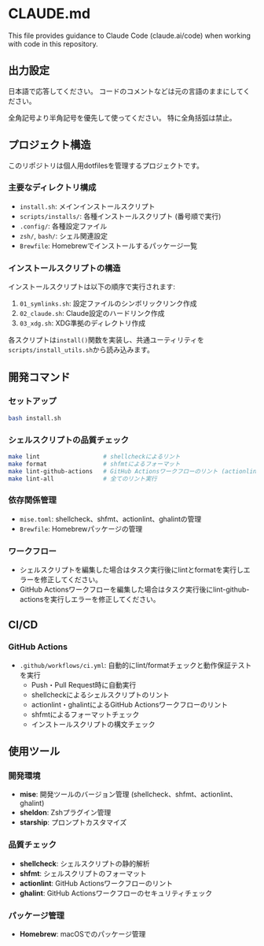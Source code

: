 # CLAUDE.md

This file provides guidance to Claude Code (claude.ai/code) when working with code in this repository.

## 出力設定

日本語で応答してください。
コードのコメントなどは元の言語のままにしてください。

全角記号より半角記号を優先して使ってください。
特に全角括弧は禁止。

## プロジェクト構造

このリポジトリは個人用dotfilesを管理するプロジェクトです。

### 主要なディレクトリ構成

- `install.sh`: メインインストールスクリプト
- `scripts/installs/`: 各種インストールスクリプト (番号順で実行)
- `.config/`: 各種設定ファイル
- `zsh/`, `bash/`: シェル関連設定
- `Brewfile`: Homebrewでインストールするパッケージ一覧

### インストールスクリプトの構造

インストールスクリプトは以下の順序で実行されます:

1. `01_symlinks.sh`: 設定ファイルのシンボリックリンク作成
2. `02_claude.sh`: Claude設定のハードリンク作成
3. `03_xdg.sh`: XDG準拠のディレクトリ作成

各スクリプトは`install()`関数を実装し、共通ユーティリティを`scripts/install_utils.sh`から読み込みます。

## 開発コマンド

### セットアップ

```bash
bash install.sh
```

### シェルスクリプトの品質チェック

```bash
make lint                  # shellcheckによるリント
make format                # shfmtによるフォーマット
make lint-github-actions   # GitHub Actionsワークフローのリント (actionlint, ghalint)
make lint-all              # 全てのリント実行
```

### 依存関係管理

- `mise.toml`: shellcheck、shfmt、actionlint、ghalintの管理
- `Brewfile`: Homebrewパッケージの管理

### ワークフロー

- シェルスクリプトを編集した場合はタスク実行後にlintとformatを実行しエラーを修正してください。
- GitHub Actionsワークフローを編集した場合はタスク実行後にlint-github-actionsを実行しエラーを修正してください。

## CI/CD

### GitHub Actions

- `.github/workflows/ci.yml`: 自動的にlint/formatチェックと動作保証テストを実行
  - Push・Pull Request時に自動実行
  - shellcheckによるシェルスクリプトのリント
  - actionlint・ghalintによるGitHub Actionsワークフローのリント
  - shfmtによるフォーマットチェック
  - インストールスクリプトの構文チェック

## 使用ツール

### 開発環境

- **mise**: 開発ツールのバージョン管理 (shellcheck、shfmt、actionlint、ghalint)
- **sheldon**: Zshプラグイン管理
- **starship**: プロンプトカスタマイズ

### 品質チェック

- **shellcheck**: シェルスクリプトの静的解析
- **shfmt**: シェルスクリプトのフォーマット
- **actionlint**: GitHub Actionsワークフローのリント
- **ghalint**: GitHub Actionsワークフローのセキュリティチェック

### パッケージ管理

- **Homebrew**: macOSでのパッケージ管理
